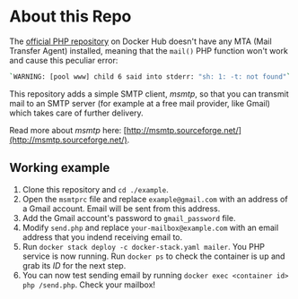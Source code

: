 # About this Repo

The [official PHP repository](https://hub.docker.com/_/php/) on Docker Hub doesn't have any MTA (Mail Transfer Agent) installed, meaning that the `mail()` PHP function won't work and cause this peculiar error:

```bash
`WARNING: [pool www] child 6 said into stderr: "sh: 1: -t: not found"`
```

This repository adds a simple SMTP client, *msmtp*, so that you can transmit mail to an SMTP server (for example at a free mail provider, like Gmail) which takes care of further delivery.

Read more about *msmtp* here: [http://msmtp.sourceforge.net/](http://msmtp.sourceforge.net/).

## Working example

1. Clone this repository and `cd ./example`.
2. Open the `msmtprc` file and replace `example@gmail.com` with an address of a Gmail account. Email will be sent from this address.
3. Add the Gmail account's password to `gmail_password` file.
4. Modify `send.php` and replace `your-mailbox@example.com` with an email address that you indend receiving email to.
5. Run `docker stack deploy -c docker-stack.yaml mailer`. You PHP service is now running. Run `docker ps` to check the container is up and grab its *ID* for the next step.
6. You can now test sending email by running `docker exec <container id> php /send.php`. Check your mailbox!
